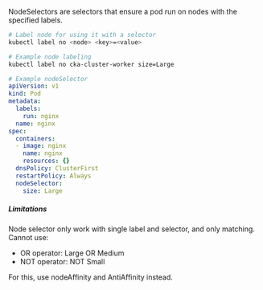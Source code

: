 NodeSelectors are selectors that ensure a pod run on nodes with the specified labels.

```bash
# Label node for using it with a selector
kubectl label no <node> <key>=<value>

# Example node labeling
kubectl label no cka-cluster-worker size=Large
```

```yaml
# Example nodeSelector
apiVersion: v1
kind: Pod
metadata:
  labels:
    run: nginx
  name: nginx
spec:
  containers:
  - image: nginx
    name: nginx
    resources: {}
  dnsPolicy: ClusterFirst
  restartPolicy: Always
  nodeSelector:
    size: Large
```

##### Limitations
Node selector only work with single label and selector, and only matching. Cannot use:
-   OR operator: Large OR Medium
-   NOT operator: NOT Small

For this, use nodeAffinity and AntiAffinity instead.
